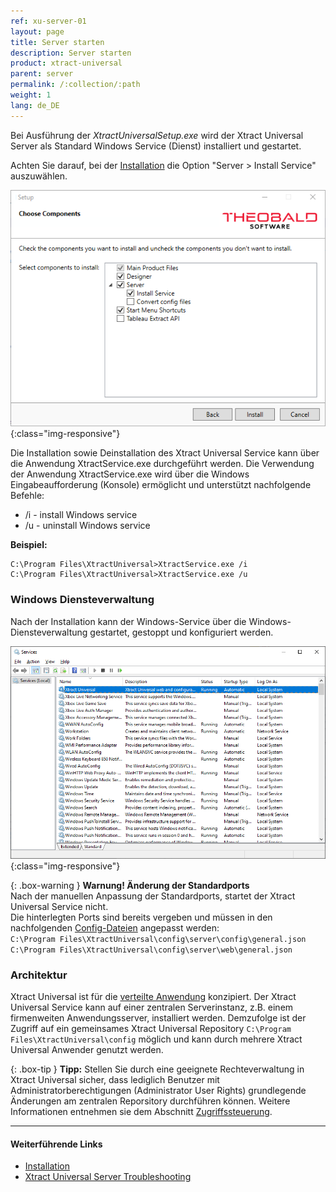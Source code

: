 ```yaml
---
ref: xu-server-01
layout: page
title: Server starten
description: Server starten
product: xtract-universal
parent: server
permalink: /:collection/:path
weight: 1
lang: de_DE
---
```


Bei Ausführung der *XtractUniversalSetup.exe* wird der Xtract Universal Server als Standard Windows Service (Dienst) installiert und gestartet.

Achten Sie darauf, bei der [Installation](../einfuehrung/installation-und-update) die Option "Server > Install Service" auszuwählen.

![Services-Install](/img/content/xu/XU_Setup_3.png){:class="img-responsive"}

Die Installation sowie Deinstallation des Xtract Universal Service kann über die Anwendung XtractService.exe durchgeführt werden.
Die Verwendung der Anwendung XtractService.exe wird über die Windows Eingabeaufforderung (Konsole) ermöglicht und unterstützt nachfolgende Befehle:

- /i - install Windows service
- /u - uninstall Windows service

**Beispiel:**
```
C:\Program Files\XtractUniversal>XtractService.exe /i
C:\Program Files\XtractUniversal>XtractService.exe /u
```

### Windows Diensteverwaltung

Nach der Installation kann der Windows-Service über die Windows-Diensteverwaltung gestartet, gestoppt und konfiguriert werden.

![Services-Start-Server](/img/content/Services-Start-Server.png){:class="img-responsive"}


{: .box-warning }
**Warnung! Änderung der Standardports**<br>
Nach der manuellen Anpassung der Standardports, startet der Xtract Universal Service nicht.<br>
Die hinterlegten Ports sind bereits vergeben und müssen in den nachfolgenden [Config-Dateien](./ports) angepasst werden:<br>
`C:\Program Files\XtractUniversal\config\server\config\general.json`<br>
`C:\Program Files\XtractUniversal\config\server\web\general.json`

### Architektur

Xtract Universal ist für die [verteilte Anwendung](../einfuehrung#grundfunktionalit%C3%A4t---architektur) konzipiert. Der Xtract Universal Service kann auf einer zentralen Serverinstanz, z.B. einem firmenweiten Anwendungsserver, installiert werden.
Demzufolge ist der Zugriff auf ein gemeinsames Xtract Universal Repository `C:\Program Files\XtractUniversal\config` möglich und kann durch mehrere Xtract Universal Anwender genutzt werden.

{: .box-tip }
**Tipp:** Stellen Sie durch eine geeignete Rechteverwaltung in Xtract Universal sicher, dass lediglich Benutzer mit Administratorberechtigungen (Administrator User Rights) grundlegende Änderungen am zentralen Reporsitory durchführen können. Weitere Informationen entnehmen sie dem Abschnitt [Zugriffssteuerung](../sicherheit/zugriffsverwaltung).

*****
#### Weiterführende Links
- [Installation](../einfuehrung/installation-und-update)
- [Xtract Universal Server Troubleshooting](https://kb.theobald-software.com/troubleshooting/xu_windows_service_not_running)


